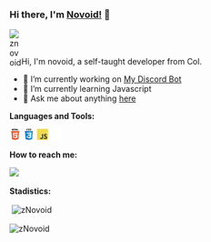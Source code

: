### Hi there, I'm [Novoid!](https://github.com/zNovoid) 👋

<a href="https://github.com/zNovoid">
  <img align="left" alt="znovoid" width="21px" src="https://raw.githubusercontent.com/anuraghazra/anuraghazra/master/assets/discord-round.svg" />
</a>

<br />

<br />

Hi, I'm novoid, a self-taught developer from Col.

- 🔭 I’m currently working on [My Discord Bot](http://bit.ly/3FyZ9zs )
- 🌱 I’m currently learning Javascript
- 💬 Ask me about anything [here](https://github.com/zNovoid/zNovoid/issues)

**Languages and Tools:**  

<code><img height="20" src="https://raw.githubusercontent.com/devicons/devicon/master/icons/html5/html5-original-wordmark.svg"></code>
<code><img height="20" src="https://raw.githubusercontent.com/devicons/devicon/master/icons/css3/css3-original-wordmark.svg"></code>     <code><img height="20" src="https://raw.githubusercontent.com/devicons/devicon/master/icons/javascript/javascript-original.svg"></code>  <code><img height="20" src="https://raw.githubusercontent.com/devicons/devicon/1119b9f84c0290e0f0b38982099a2bd027a48bf1/icons/discordjs/discordjs-plain.svg"></code> 

**How to reach me:**

<a href="https://github.com/zNovoid"><img src="https://camo.githubusercontent.com/297212f5cfd71f14f1a774a22bfd24b24bfa996aa72f4d941f790c8606ca8f0d/68747470733a2f2f696d672e736869656c64732e696f2f62616467652f4769744875622d2532333132313030452e7376673f267374796c653d666f722d7468652d6261646765266c6f676f3d476974687562266c6f676f436f6c6f723d7768697465"><a> 

**Stadistics:**
  
  
<p>&nbsp;<img align="center" src="https://github-readme-stats.vercel.app/api?username=zNovoid&show_icons=true&locale=en" alt="zNovoid" /></p>

<p><img align="center" src="https://github-readme-streak-stats.herokuapp.com/?user=zNovoid&" alt="zNovoid" /></p>
 


  
  
  
  
  
  
  
  <!--


**zNovoid/zNovoid** is a ✨ _special_ ✨ repository because its `README.md` (this file) appears on your GitHub profile.
